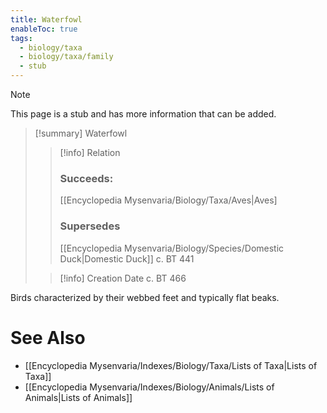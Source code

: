 ```yaml
---
title: Waterfowl
enableToc: true
tags:
  - biology/taxa
  - biology/taxa/family
  - stub
---
```


> [!note]
> This page is a stub and has more information that can be added.

> [!summary] Waterfowl
> > [!info] Relation
> > ### Succeeds:
> > [[Encyclopedia Mysenvaria/Biology/Taxa/Aves|Aves]
> > ### Supersedes 
> > [[Encyclopedia Mysenvaria/Biology/Species/Domestic Duck|Domestic Duck]] c. BT 441
>
> > [!info] Creation Date
> > c. BT 466

Birds characterized by their webbed feet and typically flat beaks.

# See Also
- [[Encyclopedia Mysenvaria/Indexes/Biology/Taxa/Lists of Taxa|Lists of Taxa]]
- [[Encyclopedia Mysenvaria/Indexes/Biology/Animals/Lists of Animals|Lists of Animals]]
